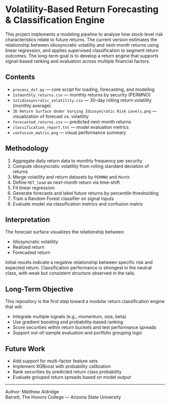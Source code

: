 # Volatility-Based Return Forecasting & Classification Engine

This project implements a modeling pipeline to analyze how stock-level risk characteristics relate to future returns. The current version estimates the relationship between idiosyncratic volatility and next-month returns using linear regression, and applies supervised classification to segment return outcomes. The long-term goal is to develop a return engine that supports signal-based ranking and evaluation across multiple financial factors.

## Contents

- `process_dsf.py` — core script for loading, forecasting, and modeling
- `1stmonthly_returns.csv` — monthly returns by security (PERMNO)
- `1stidiosyncratic_volatility.csv` — 30-day rolling return volatility (monthly average)
- `3D Return Surface Under Varying Idiosyncratic Risk Levels.png` — visualization of forecast vs. volatility
- `forecasted_returns.csv` — predicted next-month returns
- `classification_report.txt` — model evaluation metrics
- `confusion_matrix.png` — visual performance summary

## Methodology

1. Aggregate daily return data to monthly frequency per security
2. Compute idiosyncratic volatility from rolling standard deviation of returns
3. Merge volatility and return datasets by `PERMNO` and `Month`
4. Define `RET_lead` as next-month return via time-shift
5. Fit linear regression:
6. Generate forecasts and label future returns by percentile thresholding
7. Train a Random Forest classifier on signal inputs
8. Evaluate model via classification metrics and confusion matrix

## Interpretation

The forecast surface visualizes the relationship between:
- Idiosyncratic volatility
- Realized return
- Forecasted return

Initial results indicate a negative relationship between specific risk and expected return. Classification performance is strongest in the neutral class, with weak but consistent structure observed in the tails.

## Long-Term Objective

This repository is the first step toward a modular return classification engine that will:

- Integrate multiple signals (e.g., momentum, size, beta)
- Use gradient boosting and probability-based ranking
- Score securities within return buckets and test performance spreads
- Support out-of-sample evaluation and portfolio grouping logic

## Future Work

- Add support for multi-factor feature sets
- Implement XGBoost with probability calibration
- Rank securities by predicted return class probability
- Evaluate grouped return spreads based on model output

---

Author: Matthew Aldridge  
Barrett, The Honors College — Arizona State University
